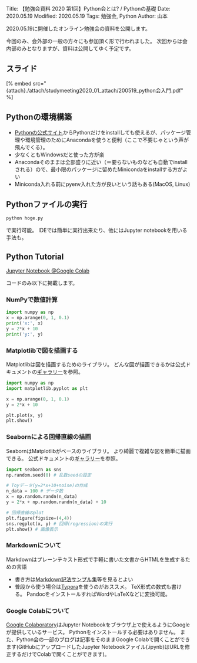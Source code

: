 Title: 【勉強会資料 2020 第1回】Python会とは? / Pythonの基礎
Date: 2020.05.19
Modified: 2020.05.19
Tags: 勉強会, Python
Author: 山本

2020.05.19に開催したオンライン勉強会の資料を公開します。

今回のみ、会外部の一般の方々にも参加頂く形で行われました。
次回からは会内部のみとなりますが、資料は公開してゆく予定です。

## スライド
[% embed src="{attach}./attach/studymeeting2020_01_attach/200519_python会入門.pdf" %]

## Pythonの環境構築
- [Pythonの公式サイト](https://www.python.org/)からPythonだけをinstallしても使えるが、パッケージ管理や環境管理のためにAnacondaを使うと便利（ここで不要じゃという声が飛んでくる）。
- 少なくともWindowsだと使った方が楽
- Anacondaそのままは全部盛りに近い（＝要らないものなども自動でinstallされる）ので、最小限のパッケージに留めたMinicondaをinstallする方がよい
- Miniconda入れる前にpyenv入れた方が良いという話もある(MacOS, Linux)

## Pythonファイルの実行

```sh
python hoge.py
```
で実行可能。
IDEでは簡単に実行出来たり、他にはJupyter notebookを用いる手法も。

## Python Tutorial
[Jupyter Notebook @Google Colab]({attach}./attach/studymeeting2020_01_attach/Python_tutorial.ipynb)

コードのみ以下に掲載します。
### NumPyで数値計算

```python
import numpy as np
x = np.arange(0, 1, 0.1)
print('x:', x)
y = 2*x + 10
print('y:', y)
```

### Matplotlibで図を描画する
Matplotlibは図を描画するためのライブラリ。
どんな図が描画できるかは公式ドキュメントの[ギャラリー](https://matplotlib.org/gallery/index.html)を参照。

```python
import numpy as np
import matplotlib.pyplot as plt

x = np.arange(0, 1, 0.1)
y = 2*x + 10

plt.plot(x, y)
plt.show()
```

### Seabornによる回帰直線の描画
SeabornはMatplotlibがベースのライブラリ。
より綺麗で複雑な図を簡単に描画できる。
公式ドキュメントの[ギャラリー](https://seaborn.pydata.org/examples/index.html)を参照。
```python
import seaborn as sns
np.random.seed(0) # 乱数seedの設定

# Toyデータ(y=2*x+10+noise)の作成
n_data = 100 # データ数
x = np.random.randn(n_data)
y = 2*x + np.random.randn(n_data) + 10

# 回帰直線のplot
plt.figure(figsize=(4,4))
sns.regplot(x, y) # 回帰(regression)の実行
plt.show() # 画像表示
```

### Markdownについて
Markdownはプレーンテキスト形式で手軽に書いた文書からHTMLを生成するための言語
- 書き方は[Markdown記法サンプル集](https://qiita.com/tbpgr/items/989c6badefff69377da7)等を見るとよい
- 普段から使う場合は[Typora](https://typora.io/)を使うのがおススメ。
TeX形式の数式も書ける。
PandocをインストールすればWordやLaTeXなどに変換可能。

### Google Colabについて
[Google Colaboratory](https://colab.research.google.com)はJupyter Notebookをブラウザ上で使えるようにGoogleが提供しているサービス。
Pythonをインストールする必要はありません。
また、Python会の一部のブログは記事をそのままGoogle Colabで開くことができます(GitHubにアップロードしたJupyter Notebookファイル(.ipynb)はURLを修正するだけでColabで開くことができます)。
